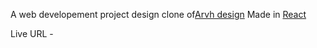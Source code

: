 A web developement project design clone of[Arvh design](https://dribbble.com/shots/15687889-Architecture-Landing-Page)
Made in [React](https://dribbble.com/shots/15687889-Architecture-Landing-Page)

Live URL - 
